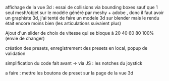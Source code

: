 affichage de la vue 3d : essai de collisions via bounding boxes sauf que 1 seul mesh/objet sur le modéle généré par meshy + adobe , donc il faut avoir un graphiste 3d, j'ai tenté de  faire un modele 3d sur blender mais le rendu était encore moins bien (les articulations suivaient plus)

Ajout d'un slider de choix de vitesse qui se bloque à 20 40 60 80 100% (envie de changer)

création des presets, enregistrement des presets en local, popup de validation

simplification du code fait avant -> via JS : les notches du joystick


a faire : mettre les boutons de preset sur la page de la vue 3d